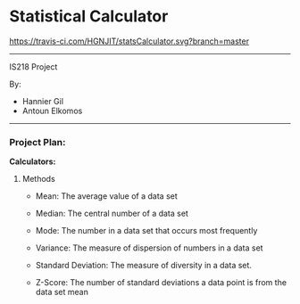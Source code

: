 # Statistical Calculator
https://travis-ci.com/HGNJIT/statsCalculator.svg?branch=master
<hr>

IS218 Project

By:
<ul>
<li>Hannier Gil</li>
<li>Antoun Elkomos</li>
</ul>
<hr>

<h3>Project Plan:</h3>
<b>Calculators:</b>
<ol>
    <li>Methods</li>
        <ul>
            <li>Mean: The average value of a data set</li>
        </ul>
        <ul>
            <li>Median: The central number of a data set</li>
        </ul>
        <ul>
            <li>Mode: The number in a data set that occurs most frequently</li>
        </ul>
        <ul>
            <li>Variance: The measure of dispersion of numbers in a data set</li>
        </ul>
        <ul>
            <li>Standard Deviation: The measure of diversity in a data set.</li>
        </ul>
        <ul>
            <li>Z-Score: The number of standard deviations a data point is from the data set mean</li>
        </ul>
</ol>